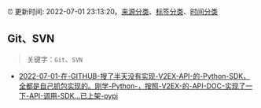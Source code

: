 :alarm_clock: 更新时间: 2022-07-01 23:13:20。[来源分类](../README.md)、[标签分类](../TAGS.md)、[时间分类](../TIMELINE.md)

## Git、SVN


> 关键字：`Git`、`SVN`



- [2022-07-01-在-GITHUB-搜了半天没有实现-V2EX-API-的-Python-SDK，全都是自己抓包实现的。刚学-Python-，按照-V2EX-的-API-DOC-实现了一下-API-调用-SDK...已上架-pypi](https://www.v2ex.com/t/863517) 